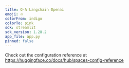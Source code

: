 ```yaml
---
title: Q-A Langchain Openai
emoji: 🔥
colorFrom: indigo
colorTo: pink
sdk: streamlit
sdk_version: 1.28.2
app_file: app.py
pinned: false
---
```


Check out the configuration reference at https://huggingface.co/docs/hub/spaces-config-reference
